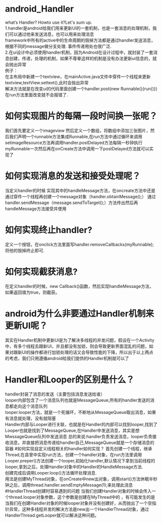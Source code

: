 # android_Handler
what‘s  Handler? Howto use it?Let's sum up.<br/>
1.handler是android给我们用来更新UI的一套机制，也是一套消息的处理机制，我们可以通过他来发送消息，也可以用来处理消息<br/>
framework中所有的active中的生命周期的毁掉方法都是通过handler发送消息，根据不同的message做分支处理.
事件传递用处也很广泛.<br/>
2.在ui设计中必须使用handler机制，因为Android在设计过程中，就封装了一套消息创建，传递，处理的机制，如果不尊晕这样的机制是没有办法更新ui信息的，就会抛出异常<br>
例子：<br>
在主布局中新建一个textview，在mainActive.java文件中穿件一个线程来更新textview,textView.settext(),此时会抛出异常<br>
解决方法就是在改变ui的代码里面创建一个handler.post(new Runnable(){run()})在run方法里面改变就不会报错了.<br>
# 如何实现图片的每隔一段时间换一张呢？
我们首先要定义一个imageview 然后定义一个数组，将数组中添加三张图片，然后我们声明一个runnable方法集成Runnable,在run方法中通过循环来调用setimageResource方法再调用handler.postDelayed方法每隔一秒钟执行myRunnable一次然后再在onCreate方法中调用一下postDelayed方法就可以实现了<br/>
# 如何实现消息的发送和接受处理呢？
当定义handler的时候 实现其中的handleMessage方法，在oncreate方法中还是通过穿件一个线程再创建一个message对象（handler.obtainMessage();） 通过handler.sendMessage（message.sendToTarget();）方法传出然后再handleMessage方法接受并使用
# 如何实现终止handler?
定义一个按钮，在onclick方法里面写handler.removeCallbacks(myRunnable);将他的毁掉终止即可.
# 如何实现截获消息?
 在定义handler的时候，new Callback()函数，然后实现handleMessage方法，如果返回值为true，则截获。
# android为什么非要通过Handler机制来更新UI呢？
 其实在Handler机制中更新UI是为了解决多线程的并发问题，假设在一个Activity中，有多个线程去跟新UI，并且都没有加锁，则会导致更新界面混乱的问题，如果对跟新UI的操作都进行加锁处理的话又会导致性能的下降，所以出于以上两点的考虑，我们只用遵循android给我们提供的Handler机制就可以了
# Handler和Looper的区别是什么？
handler封装了消息的发送（主要包括消息发送给谁）<br>
looper内部包含了一个消息队列也就是MessageQueue,所有的handler发送的消息都走向这个消息队列<br>
looper.looper方法，就是一个死循环，不断地从MessageQueue取出消息，如果有消息就处理，没有就阻塞<br>
Handler内部与Looper进行关联，也就是在Handler的内部可以找到looper,找到了Looper也就是找到了MessageQueue,在Handler中发送消息，其实是想MwssageQueue队列中发送消息
总的来说:handler负责发送消息，looper负责接收消息，并直接把消息传递给handler自己,MessageQueue就是一个存储消息的容器
#如何实现自定义线程相关的handler如何实现？
首先创建一个线程，继承Thread,在县曾中实现run方法，创建一个handler对象，在run方法里调用Looper.preper()方法创建一个looper,初始化handler,默认情况下拿到当前线程的looper,拿到之后，处理Handler对象中的Handler的HandleMessage方法.<br>
创建完成后调用Looper.loop()方法循环处理消息.<br>
用法是创建MyThread对象，在onCreate中new出对象，调用start()方法休眠半秒钟之后，调用thread.handler.sendEmptyMessage(1);来处理此消息
#HandlerThread创建时容易遇到的问题
当我们创建Handler对象的时候会传入一个thread.looper对象参数，这个参数是创建在MyThread中的
，有可能发生的是当我们在创建Handler对象的时候looper对象并没有创建好，从而抛出了一个空指针异常，这种多线程并发的解决方法是new出一个HandlerThread对象，通过HandlerThread.getLooper就可以解决这种问题。

